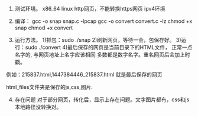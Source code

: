 1. 测试环境。
x86_64 linux
http网页，不能转换https网页
ipv4环境

2. 编译：
gcc -o snap snap.c -lpcap
gcc -o convert convert.c -lz
chmod +x snap
chmod +x convert

3. 运行方法。
1)抓包：sudo ./snap 
2)刷新网页，等待一会，包保存好。
3)运行：sudo ./convert
4)最后保存的网页是当前目录下的HTML文件，
  正常一点名字的, 与网页地址上名字应该相同
  多数都是数字名字。重名网页后会加上时戳。

  例如：215837.html,1447384446_215837.html 就是最后保存的网页

  html_files文件夹是保存的js,css,图片.

4. 存在问题
对于部分网页，转化后，显示上存在问题。文字图片都有，css和js本地路径没转换对。
